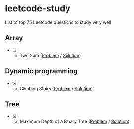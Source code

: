 # leetcode-study
List of top 75 Leetcode questions to study very well

## Array
- [ ] - Two Sum ([Problem](https://leetcode.com/problems/two-sum/) / [Solution]())

## Dynamic programming
 - [x] - Climbing Stairs ([Problem](https://leetcode.com/problems/climbing-stairs/) / [Solution](climbing-stairs.md))

## Tree
 - [x] - Maximum Depth of a Binary Tree ([Problem](https://leetcode.com/problems/maximum-depth-of-binary-tree/) / [Solution](tree-max-depth.md))
